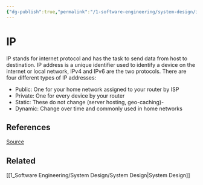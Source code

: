 ```yaml
---
{"dg-publish":true,"permalink":"/1-software-engineering/system-design/ip/","tags":["code/system_design"],"created":"2023-09-08T06:17:58.263-05:00","updated":"2023-09-08T06:28:07.030-05:00"}
---
```


# IP
IP stands for internet protocol and has the task to send data from host to destination. IP address is a unique identifier used to identify a device on the internet or local network, IPv4 and IPv6 are the two protocols. There are four different types of IP addresses:

- Public: One for your home network assigned to your router by ISP
- Private: One for every device by your router
- Static: These do not change (server hosting, geo-caching)-
- Dynamic: Change over time and commonly used in home networks
## References
[Source](https://github.com/karanpratapsingh/system-design#ip)
## Related
[[1_Software Engineering/System Design/System Design\|System Design]]